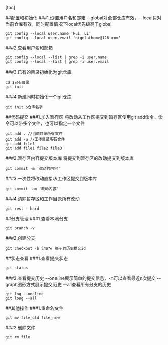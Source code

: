 [toc]

##配置和初始化
###1.设置用户名和邮箱
--global对全部仓库有效，--local只对当前仓库有效，同时配置情况下local优先级高于global

```
git config --local user.name 'Hui, Li'
git config --local user.email 'nigelathome@126.com'
```
###2.查看用户名和邮箱

```
git config --local --list | grep -i user.name
git config --local --list | grep -i user.email
```
###3.已有的目录初始化为git仓库
```
cd $已有目录
git init
```
###4.新建同时初始化一个git仓库
```
git init $仓库名字
```
##代码提交
###1.加入暂存区
将改动从工作区提交到暂存区使用git add命令。命令可以带多个文件，也可以指定一个文件

```
git add . //当前目录所有文件
git add -u //工作目录所有文件
git add file1
git add file1 file2 file3
```
###2.暂存区内容提交版本库
将提交到暂存区的改动提交到版本库

```
git commit -m '改动的内容'
```
###3.一次性将改动直接从工作区提交到版本库
```
git commit -am '改动内容'
```
###4.清除暂存区和工作目录所有改动
```
git rest --hard
```
##分支管理
###1.查看本地分支
```
git branch -v
```
###2.创建分支
```
git checkout -b 分支名 基于的历史提交id
```

##状态查看
###1.查看提交状态
```
git status 
```
###2.查看提交历史
--oneline展示简单的提交信息，-n可以查看最近n次提交
--graph图形方式展示提交历史
--all查看所有分支的历史
```
git log --oneline
git long --all 
```
##其他操作
###1.重命名文件
```
git mv file_old file_new
```
###2.删除文件
```
git rm file
```